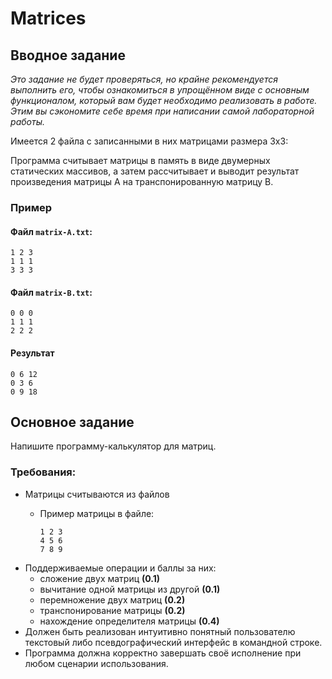 # Matrices

## Вводное задание

_Это задание не будет проверяться, но крайне рекомендуется выполнить его, чтобы ознакомиться в упрощённом виде с основным функционалом, который вам будет необходимо реализовать в работе. Этим вы сэкономите себе время при написании самой лабораторной работы._

Имеется 2 файла с записанными в них матрицами размера 3x3:

Программа считывает матрицы в память в виде двумерных статических массивов, а затем рассчитывает и выводит результат произведения матрицы A на транспонированную матрицу B.

### Пример

#### Файл `matrix-A.txt`:

```
1 2 3
1 1 1
3 3 3
```

#### Файл `matrix-B.txt`:

```
0 0 0
1 1 1
2 2 2
```

#### Результат

```
0 6 12
0 3 6
0 9 18
```



## Основное задание

Напишите программу-калькулятор для матриц.

### Требования:

* Матрицы считываются из файлов

  * Пример матрицы в файле:

    ```
    1 2 3
    4 5 6
    7 8 9
    ```

- Поддерживаемые операции и баллы за них:
  - сложение двух матриц **(0.1)**
  - вычитание одной матрицы из другой **(0.1)**
  - перемножение двух матриц **(0.2)**
  - транспонирование матрицы **(0.2)**
  - нахождение определителя матрицы **(0.4)**
- Должен быть реализован интуитивно понятный пользователю текстовый либо псевдографический интерфейс в командной строке.
- Программа должна корректно завершать своё исполнение при любом сценарии использования.